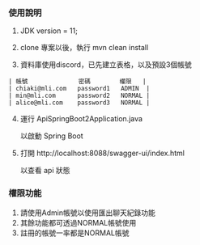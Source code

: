﻿### 使用說明

1.  JDK version = 11;

2.  clone 專案以後，執行 mvn clean install

3.  資料庫使用discord，已先建立表格，以及預設3個帳號
```
| 帳號              密碼        權限   |
| chiaki@mli.com   password1   ADMIN  |
| min@mli.com      password2   NORMAL |
| alice@mli.com    password3   NORMAL |
```
4.  運行 ApiSpringBoot2Application.java

    以啟動 Spring Boot

5.  打開 http://localhost:8088/swagger-ui/index.html

    以查看 api 狀態

### 權限功能
1. 請使用Admin帳號以使用匯出聊天紀錄功能
2. 其餘功能都可透過NORMAL帳號使用
3. 註冊的帳號一率都是NORMAL帳號
